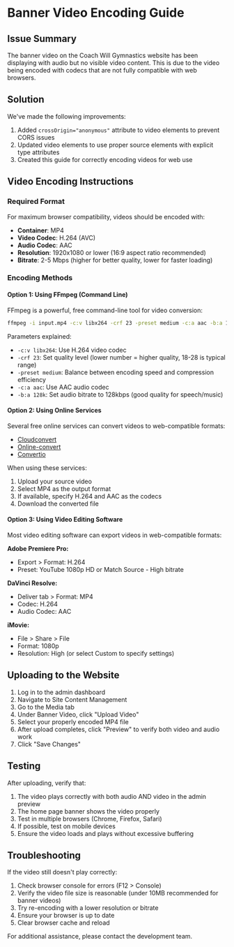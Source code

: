 # Banner Video Encoding Guide

## Issue Summary
The banner video on the Coach Will Gymnastics website has been displaying with audio but no visible video content. This is due to the video being encoded with codecs that are not fully compatible with web browsers.

## Solution
We've made the following improvements:
1. Added `crossOrigin="anonymous"` attribute to video elements to prevent CORS issues
2. Updated video elements to use proper source elements with explicit type attributes
3. Created this guide for correctly encoding videos for web use

## Video Encoding Instructions

### Required Format
For maximum browser compatibility, videos should be encoded with:
- **Container**: MP4
- **Video Codec**: H.264 (AVC)
- **Audio Codec**: AAC
- **Resolution**: 1920x1080 or lower (16:9 aspect ratio recommended)
- **Bitrate**: 2-5 Mbps (higher for better quality, lower for faster loading)

### Encoding Methods

#### Option 1: Using FFmpeg (Command Line)
FFmpeg is a powerful, free command-line tool for video conversion:

```bash
ffmpeg -i input.mp4 -c:v libx264 -crf 23 -preset medium -c:a aac -b:a 128k output.mp4
```

Parameters explained:
- `-c:v libx264`: Use H.264 video codec
- `-crf 23`: Set quality level (lower number = higher quality, 18-28 is typical range)
- `-preset medium`: Balance between encoding speed and compression efficiency
- `-c:a aac`: Use AAC audio codec
- `-b:a 128k`: Set audio bitrate to 128kbps (good quality for speech/music)

#### Option 2: Using Online Services
Several free online services can convert videos to web-compatible formats:
- [Cloudconvert](https://cloudconvert.com/video-converter)
- [Online-convert](https://www.online-convert.com/)
- [Convertio](https://convertio.co/video-converter/)

When using these services:
1. Upload your source video
2. Select MP4 as the output format
3. If available, specify H.264 and AAC as the codecs
4. Download the converted file

#### Option 3: Using Video Editing Software
Most video editing software can export videos in web-compatible formats:

**Adobe Premiere Pro:**
- Export > Format: H.264
- Preset: YouTube 1080p HD or Match Source - High bitrate

**DaVinci Resolve:**
- Deliver tab > Format: MP4
- Codec: H.264
- Audio Codec: AAC

**iMovie:**
- File > Share > File
- Format: 1080p
- Resolution: High (or select Custom to specify settings)

## Uploading to the Website

1. Log in to the admin dashboard
2. Navigate to Site Content Management
3. Go to the Media tab
4. Under Banner Video, click "Upload Video"
5. Select your properly encoded MP4 file
6. After upload completes, click "Preview" to verify both video and audio work
7. Click "Save Changes"

## Testing

After uploading, verify that:

1. The video plays correctly with both audio AND video in the admin preview
2. The home page banner shows the video properly
3. Test in multiple browsers (Chrome, Firefox, Safari)
4. If possible, test on mobile devices
5. Ensure the video loads and plays without excessive buffering

## Troubleshooting

If the video still doesn't play correctly:

1. Check browser console for errors (F12 > Console)
2. Verify the video file size is reasonable (under 10MB recommended for banner videos)
3. Try re-encoding with a lower resolution or bitrate
4. Ensure your browser is up to date
5. Clear browser cache and reload

For additional assistance, please contact the development team.
